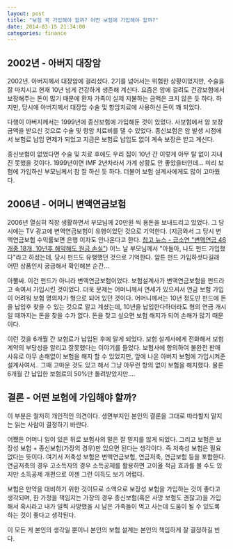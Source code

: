 ```yaml
---
layout: post
title: "보험 꼭 가입해야 할까? 어떤 보험에 가입해야 할까?"
date: 2014-03-15 21:34:00
categories: finance
---
```


## 2002년 - 아버지 대장암
2002년. 아버지께서 대장암에 걸리셨다. 2기를 넘어서는 위험한 상황이었지만, 수술을 잘 마치시고 현재 10년 넘게 건강하게 생존해 계신다. 요즘은 암에 걸려도 건강보험에서 보장해주는 돈이 많기 때문에 환자 가족이 실제 지불하는 금액은 크지 않은 듯 하다. 하지만, 당시에 아버지께서 대장암 수술 및 항암치료에 사용하신 돈이 꽤 되었다.

다행이 아버지께서는 1999년에 종신보험에 가입해둔 것이 있었다. 사보험에서 암 보장 금액을 받으신 것으로 수술 및 항암 치료비를 댈 수 있었다. 종신보험은 암 발생 시점에서 보험료 납입 면제가 되었고 지금은 보험료 납입도 없이 계속 보장은 받고 계신다.

종신보험이 없었다면 수술 및 치료 후에도 우리 집이 10년 간 이렇게 아무 탈 없이 지내진 못했을 것이다. 1999년이면 IMF 2년차라서 가계 상황도 안 좋았을터인데... 미리 보험에 가입하신 부모님께서 참 잘 하신 듯 하다. 더불어 보험 설계사에게도 많이 고마웠다.

## 2006년 - 어머니 변액연금보험

2006년 열심히 직장 생활하면서 부모님께 20만원 씩 용돈을 보내드리고 있었다. 그 당시에는 TV 광고에 변액연금보험이 유행이었던 것으로 기억한다. (지금와서 그 당시 변액연금보험 수익률보면 은행 이자도 안나온다고 한다. [참고 뉴스 - 금소연 "변액연금 46개중 18개, 10년후 해약해도 원금 손실"](http://news.naver.com/main/read.nhn?mode=LSD&mid=sec&sid1=101&oid=366&aid=0000052475)) 어느 날 부모님께서 "아들아, 나도 펀드 가입했다"라고 하셨는데, 당시 펀드도 유행했던 것으로 기억한다. 암튼 펀드 가입하셧다길래 어떤 상품인지 궁금해서 확인해본 순간...

아뿔싸. 이건 펀드가 아니라 변액연금보험이었다. 보험설계사가 변액연금보험을 펀드라고 속여서 가입시킨 것이었다. 더욱 문제는 어머니께서 연세가 있으셔서 연금 보험 가입이 어려워 보험 명의자가 형으로 되어 있던 것이다. 어머니께서는 10년 정도만 펀드에 돈을 납입후 찾을 수 있는 것으로 알고 계셨는데, 10년을 납입한다하더라도 형의 연금 개시일 때까지는 돈을 찾을 수가 없다. 돈을 찾고 싶으면 보험 해지가 되어 손해가 많기 때문이다.

이런 것을 6개월 간 보험료가 납입된 후에 알게 되었다. 보험 설계사에게 전화해서 보험 계약의 부당성을 알리고 잘못했다는 이야기를 들었다. 보험사에 항의하여 불완전 판매 사유로 아무 손해없이 보험을 해지 할 수 있었지만, 앞에 나온 아버지 보험에 가입시켜준 설계사여서.. 그때 고마운 것도 있고 해서 그냥 아무런 항의 없이 보험을 해지했다. 물론 6개월 간 납입한 보험료의 50%만 돌려받았지만....

## 결론 - 어떤 보험에 가입해야 할까?

이 부분은 철저히 개인적인 의견이다. 생면부지인 본인의 결론을 그대로 따라할지 말지는 읽는 사람이 결정하기 바란다.

어쨌든 어머니 일이 있은 뒤로 보험사의 말은 잘 믿지를 않게 되었다. 그리고 보험은 보장성 보험 + 종신보험(가장의 경우)만 있으면 된다는 생각이다. 즉 저축성 보험은 필요없다는 뜻이다. 여기서 저축성 보험은 변액연금보험, 연금저축, 연금보험 등을 포함한다. 연금저축의 경우 고소득자의 경우 소득공제를 활용하면 고이율 적금 효과를 볼 수도 있지만 소득공제 개편으로 이젠 그런 이득도 보기 어렵다.

보험은 만약을 대비하기 위한 것이므로 소액으로 보장성 보험을 가입하는 것이 좋다고 생각되며, 한 가정을 책임지는 가장의 경우 종신보험(혹은 사망 보험도 괜찮고)을 가입해서 혹시라고 내가 일찍 사망했을 시 남은 가족들이 먹고 사는데 도움이 될 수 있도록 하는 것이 좋다고 생각된다.

이 모든 게 본인의 생각일 뿐이니 본인의 보험 설계는 본인의 책임하게 잘 결정하길 빈다.
